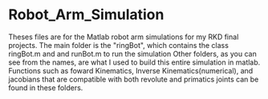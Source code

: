 # Robot_Arm_Simulation
Theses files are for the Matlab robot arm simulations for my RKD final projects.
The main folder is the "ringBot", which contains the class ringBot.m and and runBot.m to run the simulation
Other folders, as you can see from the names, are what I used to build this entire simulation in matlab. 
Functions such as foward Kinematics, Inverse Kinematics(numerical), and jacobians that are compatible with both revolute and primatics joints can be found in these folders. 
